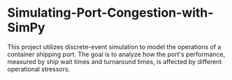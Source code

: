 # Simulating-Port-Congestion-with-SimPy
This project utilizes discrete-event simulation to model the operations of a container shipping port. The goal is to analyze how the port's performance, measured by ship wait times and turnaround times, is affected by different operational stressors.
